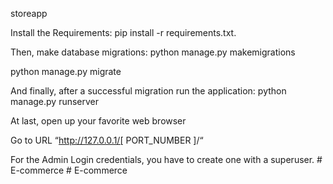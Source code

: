 s t o r e a p p 

Install the Requirements: pip install -r requirements.txt.

Then, make database migrations: python manage.py makemigrations

python manage.py migrate

And finally, after a successful migration run the application: python manage.py runserver

At last, open up your favorite web browser

Go to URL “http://127.0.0.1/[ PORT_NUMBER ]/“

For the Admin Login credentials, you have to create one with a superuser.
 
 
#   E - c o m m e r c e  
 #   E - c o m m e r c e  
 